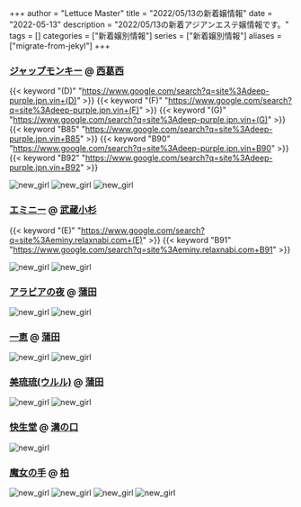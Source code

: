 +++
author = "Lettuce Master"
title = "2022/05/13の新着嬢情報"
date = "2022-05-13"
description = "2022/05/13の新着アジアンエステ嬢情報です。"
tags = []
categories = ["新着嬢別情報"]
series = ["新着嬢別情報"]
aliases = ["migrate-from-jekyl"]
+++
### [ジャップモンキー](https://deep-purple.jpn.vin/) @ [西葛西](/post/nishikasai)
{{< keyword "(D)" "https://www.google.com/search?q=site%3Adeep-purple.jpn.vin+(D)" >}} {{< keyword "(F)" "https://www.google.com/search?q=site%3Adeep-purple.jpn.vin+(F)" >}} {{< keyword "(G)" "https://www.google.com/search?q=site%3Adeep-purple.jpn.vin+(G)" >}} {{< keyword "B85" "https://www.google.com/search?q=site%3Adeep-purple.jpn.vin+B85" >}} {{< keyword "B90" "https://www.google.com/search?q=site%3Adeep-purple.jpn.vin+B90" >}} {{< keyword "B92" "https://www.google.com/search?q=site%3Adeep-purple.jpn.vin+B92" >}} 

![new_girl](https://deep-purple.jpn.vin/photos/sites/34/2022/05/2022051223195331.jpg_300X450.jpg)
![new_girl](https://deep-purple.jpn.vin/photos/sites/34/2022/05/2022051223225173.jpg_300X450.jpg)
![new_girl](https://deep-purple.jpn.vin/photos/sites/34/2022/05/2022051223282569.jpg_300X450.jpg)
### [エミニー](http://eminy.relaxnabi.com/) @ [武蔵小杉](/post/musashikosugi)
{{< keyword "(E)" "https://www.google.com/search?q=site%3Aeminy.relaxnabi.com+(E)" >}} {{< keyword "B91" "https://www.google.com/search?q=site%3Aeminy.relaxnabi.com+B91" >}} 

![new_girl](https://i.imgur.com/CI9ABG7.jpeg)
![new_girl](https://i.imgur.com/hLJKqvA.jpeg)
### [アラビアの夜](http://www.arabianoyoru.com/) @ [蒲田](/post/kamata)


![new_girl](https://i.imgur.com/K5nl021.jpeg)
![new_girl](https://i.imgur.com/OxCGsZy.jpeg)
### [一恵](http://kazue.me-es.com/) @ [蒲田](/post/kamata)


![new_girl](https://i.imgur.com/WxEZwsu.jpeg)
![new_girl](https://i.imgur.com/o4Hl6p1.jpeg)
### [美琉琉(ウルル)](http://www.e-uluru.info/) @ [蒲田](/post/kamata)


![new_girl](https://i.imgur.com/JcaOtEa.jpeg)
![new_girl](https://i.imgur.com/pFKHR9j.jpeg)
### [快生堂](http://hfml20.xyz/) @ [溝の口](/post/mizonoguchi)


![new_girl](https://i.imgur.com/XaT101X.jpeg)
### [魔女の手](http://olth2.xyz/) @ [柏](/post/kashiwa)


![new_girl](https://i.imgur.com/ObQVK7c.jpeg)
![new_girl](https://i.imgur.com/pItbkJV.jpeg)
![new_girl](https://i.imgur.com/DuyBPZ1.jpeg)
![new_girl](https://i.imgur.com/svRYsSZ.jpeg)
